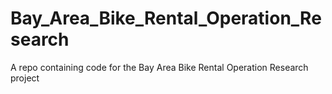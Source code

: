 # Bay_Area_Bike_Rental_Operation_Research
A repo containing code for the Bay Area Bike Rental Operation Research project
